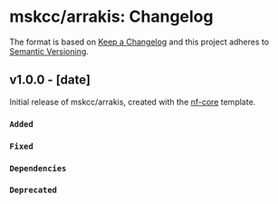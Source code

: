 # mskcc/arrakis: Changelog

The format is based on [Keep a Changelog](https://keepachangelog.com/en/1.0.0/)
and this project adheres to [Semantic Versioning](https://semver.org/spec/v2.0.0.html).

## v1.0.0 - [date]

Initial release of mskcc/arrakis, created with the [nf-core](https://nf-co.re/) template.

### `Added`

### `Fixed`

### `Dependencies`

### `Deprecated`

